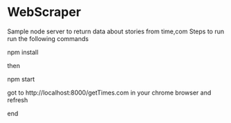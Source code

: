 # WebScraper
Sample node server to return data about stories from time,com
Steps to run 
run the following commands

npm install

then

npm start

got to http://localhost:8000/getTimes.com in your chrome browser and refresh

end
